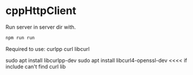 # cppHttpClient

Run server in server dir with.
```bash
npm run run
```

Required to use:
curlpp
curl
libcurl

sudo apt install libcurlpp-dev
sudo apt install libcurl4-openssl-dev <<<< if include can't find curl lib


